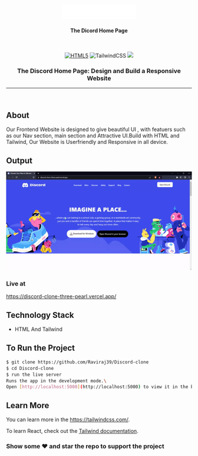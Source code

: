 <div align="center">
<img src="./assets/images/logo.png" width=200px/>
<h4>The Dicord Home Page</h4>
<br>

[![HTML5](https://img.shields.io/badge/html5-%23E34F26.svg?style=for-the-badge&logo=html5&logoColor=white)](https://html.com/ "HTML")
![TailwindCSS](https://img.shields.io/badge/tailwindcss-%2338B2AC.svg?style=for-the-badge&logo=tailwind-css&logoColor=white)
[![](https://img.shields.io/badge/IDE-Visual_Studio_Code-red?style=for-the-badge&logo=visual-studio-code)](https://code.visualstudio.com/ "Visual Studio Code")

<h3>The Discord Home Page: Design and Build a Responsive Website</h3>
</div>

---

<br>

## About

Our Frontend Website is designed to give beautiful UI , with featuers such as our Nav section, main section and Attractive UI.Build with HTML and Tailwind, Our Website is Userfriendly and Responsive in all device.

## Output

![veide](assets/images/video-to-gif.gif)

### Live at

https://discord-clone-three-pearl.vercel.app/
## Technology Stack

- HTML And Tailwind

## To Run the Project

```sh
$ git clone https://github.com/Raviraj39/Discord-clone
$ cd Discord-clone
$ run the live server
Runs the app in the development mode.\
Open [http://localhost:5000](http://localhost:5000) to view it in the browser.
```

## Learn More

You can learn more in the https://tailwindcss.com/.

To learn React, check out the [Tailwind documentation](https://tailwindcss.com/docs).

### Show some :heart: and star the repo to support the project